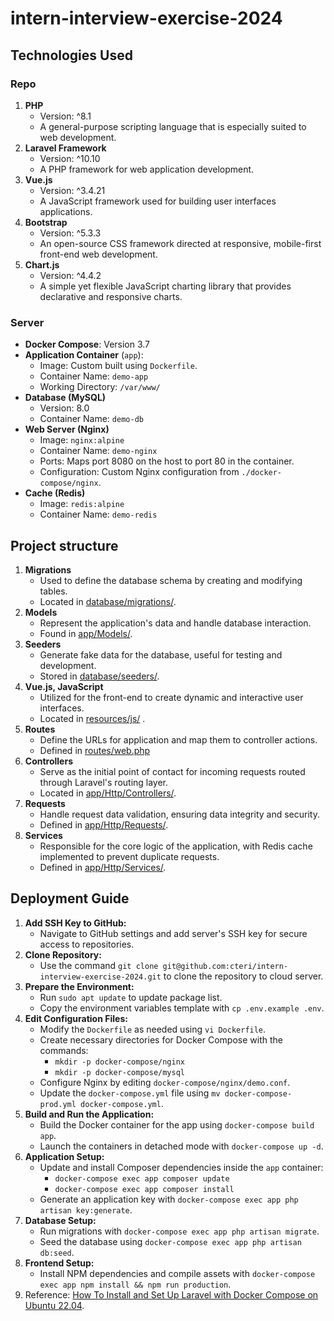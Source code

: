 # intern-interview-exercise-2024

## **Technologies Used**
### Repo
1. **PHP**
    - Version: ^8.1
    - A general-purpose scripting language that is especially suited to web development.
2. **Laravel Framework**
    - Version: ^10.10
    - A PHP framework for web application development.
3. **Vue.js**
    - Version: ^3.4.21
    - A JavaScript framework used for building user interfaces applications.
7. **Bootstrap**
    - Version: ^5.3.3
    - An open-source CSS framework directed at responsive, mobile-first front-end web development.
8. **Chart.js**
    - Version: ^4.4.2
    - A simple yet flexible JavaScript charting library that provides declarative and responsive charts.

### Server
- **Docker Compose**: Version 3.7
- **Application Container** (`app`):
    - Image: Custom built using `Dockerfile`.
    - Container Name: `demo-app`
    - Working Directory: `/var/www/`
- **Database (MySQL)**
    - Version: 8.0
    - Container Name: `demo-db`
- **Web Server (Nginx)**
    - Image: `nginx:alpine`
    - Container Name: `demo-nginx`
    - Ports: Maps port 8080 on the host to port 80 in the container.
    - Configuration: Custom Nginx configuration from `./docker-compose/nginx`.
- **Cache (Redis)**
    - Image: `redis:alpine`
    - Container Name: `demo-redis`
    
## **Project structure**
1. **Migrations**
    - Used to define the database schema by creating and modifying tables.
    - Located in [database/migrations/](https://github.com/cteri/intern-interview-exercise-2024/tree/main/database/migrations).
2. **Models**
    - Represent the application's data and handle database interaction.
    - Found in [app/Models/](https://github.com/cteri/intern-interview-exercise-2024/tree/main/app/Models).
3. **Seeders**
    - Generate fake data for the database, useful for testing and development.
    - Stored in [database/seeders/](https://github.com/cteri/intern-interview-exercise-2024/tree/main/database/seeders).
4. **Vue.js, JavaScript**
    - Utilized for the front-end to create dynamic and interactive user interfaces.
    - Located in [resources/js/](https://github.com/cteri/intern-interview-exercise-2024/tree/main/resources/js) .
5. **Routes**
    - Define the URLs for application and map them to controller actions.
    - Defined in [routes/web.php](https://github.com/cteri/intern-interview-exercise-2024/blob/main/routes/web.php)
6. **Controllers**
    - Serve as the initial point of contact for incoming requests routed through Laravel's routing layer.
    - Located in [app/Http/Controllers/](https://github.com/cteri/intern-interview-exercise-2024/tree/main/app/Http/Controllers).
7. **Requests**
    - Handle request data validation, ensuring data integrity and security.
    - Defined in [app/Http/Requests/](https://github.com/cteri/intern-interview-exercise-2024/tree/main/app/Http/Requests).
8. **Services**
    - Responsible for the core logic of the application, with Redis cache implemented to prevent duplicate requests.
    - Defined in [app/Http/Services/](https://github.com/cteri/intern-interview-exercise-2024/tree/main/app/Http/Services).

## **Deployment Guide**
1. **Add SSH Key to GitHub:**
    - Navigate to GitHub settings and add server's SSH key for secure access to repositories.
2. **Clone Repository:**
    - Use the command `git clone git@github.com:cteri/intern-interview-exercise-2024.git` to clone the repository to cloud server.
3. **Prepare the Environment:**
    - Run `sudo apt update` to update package list.
    - Copy the environment variables template with `cp .env.example .env`.
4. **Edit Configuration Files:**
    - Modify the `Dockerfile` as needed using `vi Dockerfile`.
    - Create necessary directories for Docker Compose with the commands:
        - `mkdir -p docker-compose/nginx`
        - `mkdir -p docker-compose/mysql`
    - Configure Nginx by editing `docker-compose/nginx/demo.conf`.
    - Update the `docker-compose.yml` file using `mv docker-compose-prod.yml docker-compose.yml`.
5. **Build and Run the Application:**
    - Build the Docker container for the app using `docker-compose build app`.
    - Launch the containers in detached mode with `docker-compose up -d`.
6. **Application Setup:**
    - Update and install Composer dependencies inside the `app` container:
        - `docker-compose exec app composer update`
        - `docker-compose exec app composer install`
    - Generate an application key with `docker-compose exec app php artisan key:generate`.
7. **Database Setup:**
    - Run migrations with `docker-compose exec app php artisan migrate`.
    - Seed the database using `docker-compose exec app php artisan db:seed`.
8. **Frontend Setup:**
    - Install NPM dependencies and compile assets with `docker-compose exec app npm install && npm run production`.
9. Reference: [How To Install and Set Up Laravel with Docker Compose on Ubuntu 22.04](https://www.digitalocean.com/community/tutorials/how-to-install-and-set-up-laravel-with-docker-compose-on-ubuntu-22-04).
